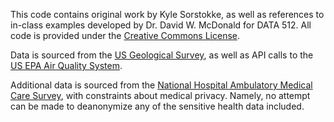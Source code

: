 This code contains original work by Kyle Sorstokke, as well as references to in-class examples developed by Dr. David W. McDonald for DATA 512. All code is provided under the [Creative Commons License](https://creativecommons.org/licenses/by/4.0/).

Data is sourced from the [US Geological Survey](https://www.sciencebase.gov/catalog/item/61aa537dd34eb622f699df81), as well as API calls to the [US EPA Air Quality System](https://www.epa.gov/aqs).

Additional data is sourced from the [National Hospital Ambulatory Medical Care Survey](https://www.cdc.gov/nchs/nhamcs/about/index.html), with constraints about medical privacy. Namely, no attempt can be made to deanonymize any of the sensitive health data included.